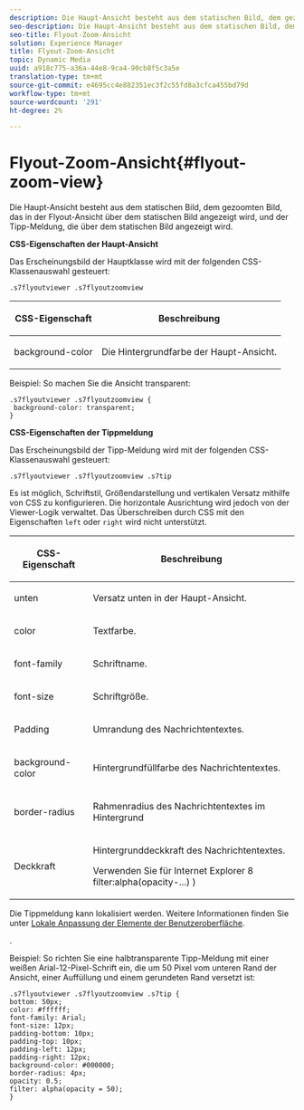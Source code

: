 ```yaml
---
description: Die Haupt-Ansicht besteht aus dem statischen Bild, dem gezoomten Bild, das in der Flyout-Ansicht über dem statischen Bild angezeigt wird, und der Tipp-Meldung, die über dem statischen Bild angezeigt wird.
seo-description: Die Haupt-Ansicht besteht aus dem statischen Bild, dem gezoomten Bild, das in der Flyout-Ansicht über dem statischen Bild angezeigt wird, und der Tipp-Meldung, die über dem statischen Bild angezeigt wird.
seo-title: Flyout-Zoom-Ansicht
solution: Experience Manager
title: Flyout-Zoom-Ansicht
topic: Dynamic Media
uuid: a918c775-a36a-44e8-9ca4-90cb8f5c3a5e
translation-type: tm+mt
source-git-commit: e4695cc4e882351ec3f2c55fd8a3cfca455bd79d
workflow-type: tm+mt
source-wordcount: '291'
ht-degree: 2%

---
```



# Flyout-Zoom-Ansicht{#flyout-zoom-view}

Die Haupt-Ansicht besteht aus dem statischen Bild, dem gezoomten Bild, das in der Flyout-Ansicht über dem statischen Bild angezeigt wird, und der Tipp-Meldung, die über dem statischen Bild angezeigt wird.

<!--<a id="section_061E550C1C1D4DB2BD663A898895B38C"></a>-->

**CSS-Eigenschaften der Haupt-Ansicht**

Das Erscheinungsbild der Hauptklasse wird mit der folgenden CSS-Klassenauswahl gesteuert:

```
.s7flyoutviewer .s7flyoutzoomview
```

<table id="table_94EE3F5BBE4547C0B4943471CEE7EDE4"> 
 <thead> 
  <tr> 
   <th colname="col1" class="entry"> <p> CSS-Eigenschaft </p> </th> 
   <th colname="col2" class="entry"> <p>Beschreibung </p> </th> 
  </tr> 
 </thead>
 <tbody> 
  <tr> 
   <td colname="col1"> <p> <span class="codeph"> background-color  </span> </p> </td> 
   <td colname="col2"> <p> Die Hintergrundfarbe der Haupt-Ansicht. </p> </td> 
  </tr> 
 </tbody> 
</table>

Beispiel: So machen Sie die Ansicht transparent:

```
.s7flyoutviewer .s7flyoutzoomview { 
 background-color: transparent; 
}
```

**CSS-Eigenschaften der Tippmeldung**

Das Erscheinungsbild der Tipp-Meldung wird mit der folgenden CSS-Klassenauswahl gesteuert:

```
.s7flyoutviewer .s7flyoutzoomview .s7tip
```

Es ist möglich, Schriftstil, Größendarstellung und vertikalen Versatz mithilfe von CSS zu konfigurieren. Die horizontale Ausrichtung wird jedoch von der Viewer-Logik verwaltet. Das Überschreiben durch CSS mit den Eigenschaften `left` oder `right` wird nicht unterstützt.

<table id="table_DCF6B69A9D8C4DB7A10C4572F7484799"> 
 <thead> 
  <tr> 
   <th colname="col1" class="entry"> <p> CSS-Eigenschaft </p> </th> 
   <th colname="col2" class="entry"> <p>Beschreibung </p> </th> 
  </tr> 
 </thead>
 <tbody> 
  <tr> 
   <td colname="col1"> <p> <span class="codeph"> unten </span> </p> </td> 
   <td colname="col2"> <p>Versatz unten in der Haupt-Ansicht. </p> </td> 
  </tr> 
  <tr> 
   <td colname="col1"> <p> <span class="codeph"> color </span> </p> </td> 
   <td colname="col2"> <p>Textfarbe. </p> </td> 
  </tr> 
  <tr> 
   <td colname="col1"> <p> <span class="codeph"> font-family  </span> </p> </td> 
   <td colname="col2"> <p>Schriftname. </p> </td> 
  </tr> 
  <tr> 
   <td colname="col1"> <p> <span class="codeph"> font-size  </span> </p> </td> 
   <td colname="col2"> <p>Schriftgröße. </p> </td> 
  </tr> 
  <tr> 
   <td colname="col1"> <p> <span class="codeph"> Padding </span> </p> </td> 
   <td colname="col2"> <p>Umrandung des Nachrichtentextes. </p> </td> 
  </tr> 
  <tr> 
   <td colname="col1"> <p> <span class="codeph"> background-color  </span> </p> </td> 
   <td colname="col2"> <p>Hintergrundfüllfarbe des Nachrichtentextes. </p> </td> 
  </tr> 
  <tr> 
   <td colname="col1"> <p> <span class="codeph"> border-radius  </span> </p> </td> 
   <td colname="col2"> <p>Rahmenradius des Nachrichtentextes im Hintergrund </p> </td> 
  </tr> 
  <tr> 
   <td colname="col1"> <p> <span class="codeph"> Deckkraft  </span> </p> </td> 
   <td colname="col2"> <p>Hintergrunddeckkraft des Nachrichtentextes. </p> <p>Verwenden Sie für Internet Explorer 8 <span class="codeph"> filter:alpha(opacity-...) ) </span> </p> </td> 
  </tr> 
 </tbody> 
</table>

Die Tippmeldung kann lokalisiert werden. Weitere Informationen finden Sie unter [Lokale Anpassung der Elemente der Benutzeroberfläche](../../../c-html5-s7-aem-asset-viewers/c-html5-inlinezoom-viewer-about/c-html5-inlinezoom-viewer-localization.md#concept-6c8e58c611934e93ae3f211f46e15c27).

.

Beispiel: So richten Sie eine halbtransparente Tipp-Meldung mit einer weißen Arial-12-Pixel-Schrift ein, die um 50 Pixel vom unteren Rand der Ansicht, einer Auffüllung und einem gerundeten Rand versetzt ist:

```
.s7flyoutviewer .s7flyoutzoomview .s7tip { 
bottom: 50px; 
color: #ffffff; 
font-family: Arial; 
font-size: 12px; 
padding-bottom: 10px; 
padding-top: 10px; 
padding-left: 12px; 
padding-right: 12px; 
background-color: #000000; 
border-radius: 4px; 
opacity: 0.5; 
filter: alpha(opacity = 50); 
}
```

